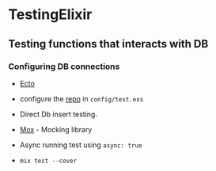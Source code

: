 # TestingElixir



## Testing functions that interacts with DB

### Configuring DB connections

- [Ecto](https://hexdocs.pm/ecto/getting-started.html#contenthttps://hexdocs.pm/ecto/getting-started.html#content)

- configure the [repo](https://hexdocs.pm/ecto/Ecto.Repo.html) in `config/test.exs`

- Direct Db insert testing.

- [Mox](https://hexdocs.pm/mox/Mox.html) - Mocking library

- Async running test using `async: true`

- `mix test --cover`